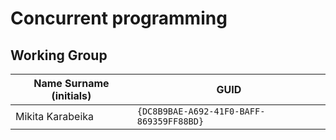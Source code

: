 # Concurrent programming

## Working Group

| Name Surname (initials) | GUID                                     |
| ----------------------- | ---------------------------------------- |
| Mikita Karabeika        | `{DC8B9BAE-A692-41F0-BAFF-869359FF88BD}` |
